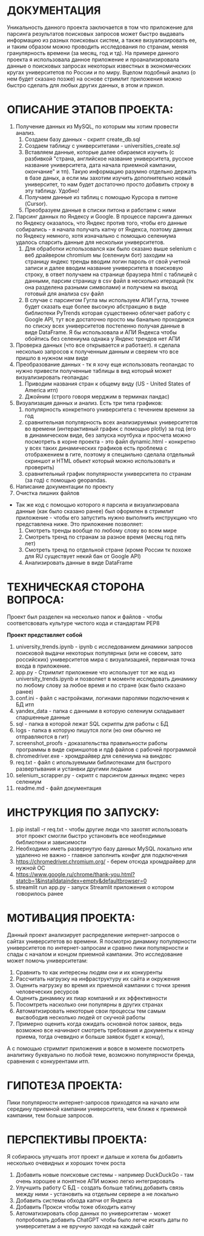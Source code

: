 # ДОКУМЕНТАЦИЯ

Уникальность данного проекта заключается в том что приложение для парсинга результатов поисковых запросов может быстро выдавать информацию из разных поисковых систем, а также визуализировать ее, и таким образом можно проводить исследования по странам, меняя гранулярность времени (за месяц, год и тд).
На примере данного проекта я использовала данное приложение и проанализировала данные о
поисковых запросах некоторых известных в экономических кругах университетов по России и по миру. Вцелом подобный анализ (о нем будет сказано позже) на основе стримлит приложения
можно быстро сделать для любых других данных, в этом и прикол.

# ОПИСАНИЕ ЭТАПОВ ПРОЕКТА:

1. Получение данных из MySQL, по которым мы хотим провести анализ.
   1. Создаем базу данных  - скрипт create_db.sql
   2. Создаем таблицу с университетами - universities_create.sql
   3. Вставляем данные, которые далее обираемся изучить (с разбивкой "страна, английское название университета, русское название университета, дата начала приемной кампании, окончание" и тп). Такую информацию разумно отдельно держать в базе даных, а если мы захотим изучить дополнительно новый университет, то нам будет достаточно просто добавить строку в эту таблицу. Удобно!
   5. Получаем данные из таблиц с помощью Курсора в питоне (Cursor).
   6. Преобразуем данные в списки питона и работаем с ними
2. Парсинг данных по Яндексу и Google. В процессе парсинга данных по Яндексу оказалось, что Яндекс против того, чтобы его данные собирались - я начала получать капчу от Яндекса,
поэтому данных по Яндексу немного, хотя изначально с помощью селениума удалось спарсить данные для нескольки университетов.
   1. Для обработки использовался как было сказано выше selenium с веб драйвером chromium мы (селениум бот) заходим на страницу яндекс тренды вводим логин пароль от свой учетной записи и далее вводим название университета в поисковую строку, в ответ получаем на странице браузера html с таблицей с данными, парсим страницу в csv файл в несколько итераций (тк она разделена разными символами) и получаем на выход готовый для анализа csv файл
   2. В случае с парсингом Гугла мы используем АПИ Гугла, точнее будет сказать еще более высокую абстракцию в виде библиотеки PyTrends которая существенно облегчает работу с Google API, тут все достаточно просто мы банально проходимся по списку всех университетов постепенно получая данные в виде DataFrame. Я бы использовала и АПИ Яндекса чтобы обойтись без селениума однака у Яндекс трендов нет АПИ
3. Проверка данных (что все открывается и работает). я сделала несколько запросов к полученным данным и сверяем что все пришло в нужном нам виде
4. Преобразование данных - тк я хочу еще использовать геопандас то нужно привести полученные таблицы в вид который может визуализировать геопандас
   1. Приводим названия стран к общему виду (US - United States of America итп)
   2. Джойним (строго говоря мерджим в терминах пандас)
5. Визуализация данных и анализ. Есть три типа графиков:
   1. популярность конкретного университета с течением времени за год
   2. сравнительная популярность всех
   анализируемых университетов во времени (интерактивный график с помощью plotly) за год (его в динамическом виде, без запуска ноутбука и просчета можно посмотреть в корне проекта - это файл dynamic.html - конкретно у всех таких динамических графиков есть проблема с отображением в гите, поэтому я спецаильно сделала отдельный скриншот и HTML обьект который можно использовать и проверить)
   3. сравнительный график популярности университета по странам (за год) с помощью geopandas.
6. Написание документации по проекту
7. Очистка лишних файлов


* Так же код с помощью которого я парсила и визуализировала данные (как было сказано ранее) был оформлен в стримлит приложение - чтобы его запустить нужно выполнить инструкцию что представлена ниже. Это приложение позволяет:
   1. Смотреть тренды вообще по любому слову во всем мире
   2. Смотреть тренд по странам за разное время (месяц год пять лет)
   3. Смотреть тренд по отдельной стране (кроме России тк похоже для RU существует некий бан от Google API)
   4. Анализировать данные в виде DataFrame

# ТЕХНИЧЕСКАЯ СТОРОНА ВОПРОСА:

Проект был разделен на несколько папок и файлов - чтобы соответсвовать культуре чистого кода и стандартам PEP8

**Проект представляет собой**
    
1) university_trends.ipynb - ipynb с исследованием динамики запросов поисковой выдачи некоторых популярных (или не совсем, зато российских) университетов мира
с визуализацией, первичная точка входа в приложение.
2) app.py - Стримлит приложение что использует тот же код из university_trends.ipynb и позволяет в моменте исследовать динамику по любому слову за любое время и по стране (как было сказано ранее) 
3) conf.ini - файл с настройками, логинами паролями подключения к БД итп
4) yandex_data - папка с данными в которую селениум складывает спаршенные данные
5) sql - папка в которой лежат  SQL скрипты для работы с БД
6) logs - папка в которую  пишутся логи (но они обычно не отправляются в гит)
7) screenshot_proofs - доказательства правильности работы программы в виде скриншотов и пдф файлов с рабочей программой
8) chromedriver.exe - хромдрайвер для селениума на виндовс
9) req.txt - файл с ипользуемыми библиотеками для быстрого развертывания и устанвки другими людьми
10) selenium_scrapper.py - скрипт с парсингом данных яндекс через селениум
11) readme.md - файл документация

# ИНСТРУКЦИЯ ПО ЗАПУСКУ:

1. pip install -r req.txt - чтобы другие люди что захотят использовать этот проект смогли быстро установить все необходимые библиотеки и зависимости
2. Необходимо иметь развернутую базу данных MySQL локально или удаленно не важно - главное заполнить конфиг для подключения
3. https://chromedriver.chromium.org/ - берем отсюда хромдрайвер для нужной ОС
4. https://www.google.ru/chrome/thank-you.html?statcb=1&installdataindex=empty&defaultbrowser=0
5. streamlit run app.py - запуск Streamlit приложения о котором говорилось ранее

# МОТИВАЦИЯ ПРОЕКТА:

Данный проект анализирует распределение интернет-запросов о сайтах университетов во времени.
Я посмотрю динамику популярности университетов по интернет-запросам и сравню
пики популярности и спады с началом и концом приемной кампании.
Это исследование может помочь университетам:

1) Сравнить то как интересны людям они и их конкуренты
2) Рассчитать нагрузку на инфраструктуру их сайта и окружения
3) Оценить нагрузку во время их приемной кампании с точки зрения человеческих ресурсов
4) Оценить динамику их пиар компаний и их эффективности
5) Посомтреть насколько они популярны в других странах
6) Автоматизировать некоторые свои процессы тем самым высвободив несколько людей от скучной работы
7) Примерно оценить когда ожидать основной поток заявок, ведь возможно все начинают смотреть требования и документы к концу приема, тогда очевидно и больше заявок будет к концу),

А с помощью стримлит приложения и вовсе в моменте посмотреть аналитику буквуально по любой теме, возможно популярности бренда, сравнения с конкурентами итп.

# ГИПОТЕЗА ПРОЕКТА:

Пики популярности интернет-запросов приходятся на начало или середину приемной кампании университета, чем ближе к приемной кампании, тем больше запросов.

# ПЕРСПЕКТИВЫ ПРОЕКТА:

Я собираюсь улучшать этот проект и дальше и хотела бы добавить несколько очевидных и хороших точек роста

1) Добавить новые поисковые системы - например  DuckDuckGo - там очень хорошее и понятное АПИ можно легко интегрировать
2) Улучшить работу С БД - создать больше таблиц добавить связь между ними - установить на отдельнм сервере а не локально
3) Добавить системы обхода капчи от Яндекса
4) Добавить Прокси чтобы  тоже обходить капчу
5) Автоматизировать сбор данных по университетам - может попробовать добавить ChatGPT чтобы было легче искать даты по университетам а не вручную заходя на каждый сайт
